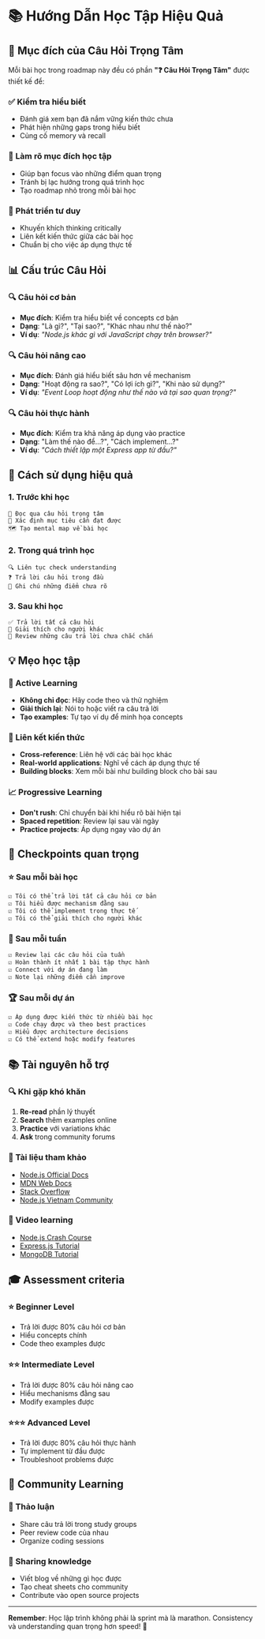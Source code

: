 # 📚 Hướng Dẫn Học Tập Hiệu Quả

## 🎯 Mục đích của Câu Hỏi Trọng Tâm

Mỗi bài học trong roadmap này đều có phần **"❓ Câu Hỏi Trọng Tâm"** được thiết kế để:

### ✅ Kiểm tra hiểu biết
- Đánh giá xem bạn đã nắm vững kiến thức chưa
- Phát hiện những gaps trong hiểu biết
- Củng cố memory và recall

### 🎯 Làm rõ mục đích học tập
- Giúp bạn focus vào những điểm quan trọng
- Tránh bị lạc hướng trong quá trình học
- Tạo roadmap nhỏ trong mỗi bài học

### 🧠 Phát triển tư duy
- Khuyến khích thinking critically
- Liên kết kiến thức giữa các bài học
- Chuẩn bị cho việc áp dụng thực tế

## 📊 Cấu trúc Câu Hỏi

### 🔍 Câu hỏi cơ bản
- **Mục đích**: Kiểm tra hiểu biết về concepts cơ bản
- **Dạng**: "Là gì?", "Tại sao?", "Khác nhau như thế nào?"
- **Ví dụ**: *"Node.js khác gì với JavaScript chạy trên browser?"*

### 🔍 Câu hỏi nâng cao
- **Mục đích**: Đánh giá hiểu biết sâu hơn về mechanism
- **Dạng**: "Hoạt động ra sao?", "Có lợi ích gì?", "Khi nào sử dụng?"
- **Ví dụ**: *"Event Loop hoạt động như thế nào và tại sao quan trọng?"*

### 🔍 Câu hỏi thực hành
- **Mục đích**: Kiểm tra khả năng áp dụng vào practice
- **Dạng**: "Làm thế nào để...?", "Cách implement...?"
- **Ví dụ**: *"Cách thiết lập một Express app từ đầu?"*

## 🎯 Cách sử dụng hiệu quả

### 1. Trước khi học
```
📖 Đọc qua câu hỏi trọng tâm
🎯 Xác định mục tiêu cần đạt được
🗺️ Tạo mental map về bài học
```

### 2. Trong quá trình học
```
🔍 Liên tục check understanding
❓ Trả lời câu hỏi trong đầu
📝 Ghi chú những điểm chưa rõ
```

### 3. Sau khi học
```
✅ Trả lời tất cả câu hỏi
🤔 Giải thích cho người khác
🔁 Review những câu trả lời chưa chắc chắn
```

## 💡 Mẹo học tập

### 🧠 Active Learning
- **Không chỉ đọc**: Hãy code theo và thử nghiệm
- **Giải thích lại**: Nói to hoặc viết ra câu trả lời
- **Tạo examples**: Tự tạo ví dụ để minh họa concepts

### 🔗 Liên kết kiến thức
- **Cross-reference**: Liên hệ với các bài học khác
- **Real-world applications**: Nghĩ về cách áp dụng thực tế
- **Building blocks**: Xem mỗi bài như building block cho bài sau

### 📈 Progressive Learning
- **Don't rush**: Chỉ chuyển bài khi hiểu rõ bài hiện tại
- **Spaced repetition**: Review lại sau vài ngày
- **Practice projects**: Áp dụng ngay vào dự án

## 🚦 Checkpoints quan trọng

### ⭐ Sau mỗi bài học
```markdown
☑️ Tôi có thể trả lời tất cả câu hỏi cơ bản
☑️ Tôi hiểu được mechanism đằng sau
☑️ Tôi có thể implement trong thực tế
☑️ Tôi có thể giải thích cho người khác
```

### 🎯 Sau mỗi tuần
```markdown
☑️ Review lại các câu hỏi của tuần
☑️ Hoàn thành ít nhất 1 bài tập thực hành
☑️ Connect với dự án đang làm
☑️ Note lại những điểm cần improve
```

### 🏆 Sau mỗi dự án
```markdown
☑️ Áp dụng được kiến thức từ nhiều bài học
☑️ Code chạy được và theo best practices
☑️ Hiểu được architecture decisions
☑️ Có thể extend hoặc modify features
```

## 📚 Tài nguyên hỗ trợ

### 🔍 Khi gặp khó khăn
1. **Re-read** phần lý thuyết
2. **Search** thêm examples online
3. **Practice** với variations khác
4. **Ask** trong community forums

### 📖 Tài liệu tham khảo
- [Node.js Official Docs](https://nodejs.org/docs/)
- [MDN Web Docs](https://developer.mozilla.org/)
- [Stack Overflow](https://stackoverflow.com/questions/tagged/node.js)
- [Node.js Vietnam Community](https://www.facebook.com/groups/nodejsvietnam)

### 🎥 Video learning
- [Node.js Crash Course](https://www.youtube.com/watch?v=fBNz5xF-Kx4)
- [Express.js Tutorial](https://www.youtube.com/watch?v=L72fhGm1tfE)
- [MongoDB Tutorial](https://www.youtube.com/watch?v=ExcRbA7fy_A)

## 🎓 Assessment criteria

### ⭐ Beginner Level
- Trả lời được 80% câu hỏi cơ bản
- Hiểu concepts chính
- Code theo examples được

### ⭐⭐ Intermediate Level  
- Trả lời được 80% câu hỏi nâng cao
- Hiểu mechanisms đằng sau
- Modify examples được

### ⭐⭐⭐ Advanced Level
- Trả lời được 80% câu hỏi thực hành
- Tự implement từ đầu được
- Troubleshoot problems được

## 🤝 Community Learning

### 💬 Thảo luận
- Share câu trả lời trong study groups
- Peer review code của nhau
- Organize coding sessions

### 📝 Sharing knowledge
- Viết blog về những gì học được
- Tạo cheat sheets cho community
- Contribute vào open source projects

---

**Remember**: Học lập trình không phải là sprint mà là marathon. Consistency và understanding quan trọng hơn speed! 🚀 